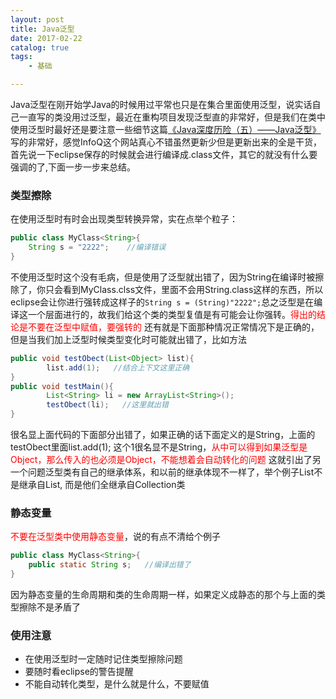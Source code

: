 ```yaml
---
layout: post
title: Java泛型
date: 2017-02-22
catalog: true
tags:
    - 基础

---
```

Java泛型在刚开始学Java的时候用过平常也只是在集合里面使用泛型，说实话自己一直写的类没用过泛型，最近在重构项目发现泛型直的非常好，但是我们在类中使用泛型时最好还是要注意一些细节这篇[《Java深度历险（五）——Java泛型》](http://www.infoq.com/cn/articles/cf-java-generics)写的非常好，感觉InfoQ这个网站真心不错虽然更新少但是更新出来的全是干货，首先说一下eclipse保存的时候就会进行编译成.class文件，其它的就没有什么要强调的了,下面一步一步来总结。<!--more-->
### 类型擦除
在使用泛型时有时会出现类型转换异常，实在点举个粒子：
```Java
public class MyClass<String>{
	String s = "2222";    //编译错误
}
```
不使用泛型时这个没有毛病，但是使用了泛型就出错了，因为String在编译时被擦除了，你只会看到MyClass.clss文件，里面不会用String.class这样的东西，所以eclipse会让你进行强转成这样子的`String s = (String)"2222";`总之泛型是在编译这一个层面进行的，故我们给这个类的类型复值是有可能会让你强转。<font color=red>得出的结论是不要在泛型中赋值，要强转的</font>
还有就是下面那种情况正常情况下是正确的，但是当我们加上泛型时候类型变化时可能就出错了，比如方法
```Java
public void testObect(List<Object> list){
		list.add(1);   //结合上下文这里正确
}
public void testMain(){
		List<String> li = new ArrayList<String>();
		testObect(li);   //这里就出错
}
```
很名显上面代码的下面部分出错了，如果正确的话下面定义的是String，上面的testObect里面list.add(1); 这个1很名显不是String，<font color = red>从中可以得到如果泛型是Object，那么传入的也必须是Object，不能想着会自动转化的问题 </font>这就引出了另一个问题泛型类有自己的继承体系，和以前的继承体现不一样了，举个例子List<String>不是继承自List<Object>, 而是他们全继承自Collection类
### 静态变量
<font color=red>不要在泛型类中使用静态变量</font>，说的有点不清给个例子
```Java
public class MyClass<String>{
	public static String s;   //编译出错了
}
```
因为静态变量的生命周期和类的生命周期一样，如果定义成静态的那个与上面的类型擦除不是矛盾了
### 使用注意
+ 在使用泛型时一定随时记住类型擦除问题 
+ 要随时看eclipse的警告提醒
+ 不能自动转化类型，是什么就是什么，不要赋值
